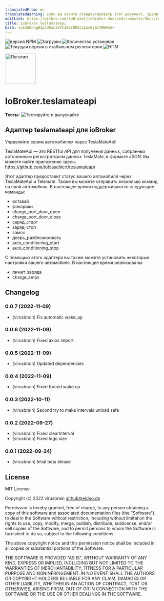 ```yaml
---
translatedFrom: en
translatedWarning: Если вы хотите отредактировать этот документ, удалите поле «translatedFrom», в противном случае этот документ будет снова автоматически переведен
editLink: https://github.com/ioBroker/ioBroker.docs/edit/master/docs/ru/adapterref/iobroker.teslamateapi/README.md
title: ioBroker.teslamateapi
hash: soSS6WongH1psOFoLEVVCZ66r0DQCoIomBjbzTHWKbA=
---
```

![версия NPM](https://img.shields.io/npm/v/iobroker.teslamateapi.svg)
![Загрузки](https://img.shields.io/npm/dm/iobroker.teslamateapi.svg)
![Количество установок](https://iobroker.live/badges/teslamateapi-installed.svg)
![Текущая версия в стабильном репозитории](https://iobroker.live/badges/teslamateapi-stable.svg)
![НПМ](https://nodei.co/npm/iobroker.teslamateapi.png?downloads=true)

<img src="/admin/teslamate.svg" alt="Логотип" style="max-width: 100%;" width="100">

# IoBroker.teslamateapi
**Тесты:** ![Тестируйте и выпускайте](https://github.com/virusbrain/ioBroker.teslamateapi/workflows/Test%20and%20Release/badge.svg)

## Адаптер teslamateapi для ioBroker
Управляйте своим автомобилем через TeslaMateApi!

TeslaMateApi — это RESTful API для получения данных, собранных автономным регистратором данных TeslaMate, в формате JSON. Вы можете найти приложение здесь: https://github.com/tobiasehlert/teslamateapi

Этот адаптер предоставит статус вашего автомобиля через TeslaMateApi и Telsmate. Также вы можете отправить несколько команд на свой автомобиль. В настоящее время поддерживаются следующие команды:

- вставай
- фонарики
- charge_port_door_open
- charge_port_door_close
- заряд_старт
- заряд_стоп
- замок
- дверь_разблокировать
- auto_conditioning_start
- auto_conditioning_stop

С помощью этого адаптера вы также можете установить некоторые настройки вашего автомобиля. В настоящее время реализованы:

- лимит_заряда
- charge_amps

## Changelog
<!--
    Placeholder for the next version (at the beginning of the line):
    ### **WORK IN PROGRESS**
-->
### 0.0.7 (2022-11-09)
* (virusbrain) Fix automatic wake_up

### 0.0.6 (2022-11-09)
* (virusbrain) Fixed axios import

### 0.0.5 (2022-11-09)
* (virusbrain) Updated dependencies

### 0.0.4 (2022-11-09)
* (virusbrain) Fixed forced wake up.

### 0.0.3 (2022-10-11)
* (virusbrain) Second try to make intervals unload safe

### 0.0.2 (2022-09-27)
* (virusbrain) Fixed clearInterval
* (virusbrain) Fixed logo size

### 0.0.1 (2022-09-24)
* (virusbrain) Intial beta elease

## License
MIT License

Copyright (c) 2022 virusbrain <github@eideo.de>

Permission is hereby granted, free of charge, to any person obtaining a copy
of this software and associated documentation files (the "Software"), to deal
in the Software without restriction, including without limitation the rights
to use, copy, modify, merge, publish, distribute, sublicense, and/or sell
copies of the Software, and to permit persons to whom the Software is
furnished to do so, subject to the following conditions:

The above copyright notice and this permission notice shall be included in all
copies or substantial portions of the Software.

THE SOFTWARE IS PROVIDED "AS IS", WITHOUT WARRANTY OF ANY KIND, EXPRESS OR
IMPLIED, INCLUDING BUT NOT LIMITED TO THE WARRANTIES OF MERCHANTABILITY,
FITNESS FOR A PARTICULAR PURPOSE AND NONINFRINGEMENT. IN NO EVENT SHALL THE
AUTHORS OR COPYRIGHT HOLDERS BE LIABLE FOR ANY CLAIM, DAMAGES OR OTHER
LIABILITY, WHETHER IN AN ACTION OF CONTRACT, TORT OR OTHERWISE, ARISING FROM,
OUT OF OR IN CONNECTION WITH THE SOFTWARE OR THE USE OR OTHER DEALINGS IN THE
SOFTWARE.
